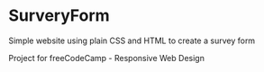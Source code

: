 # SurveryForm
 Simple website using plain CSS and HTML to create a survey form 

Project for freeCodeCamp - Responsive Web Design